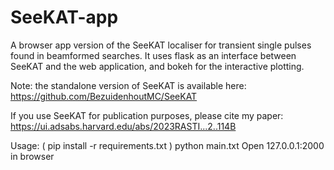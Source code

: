# SeeKAT-app
A browser app version of the SeeKAT localiser for transient single pulses found in beamformed searches. It uses flask as an interface between SeeKAT and the web application, and bokeh for the interactive plotting.

Note: the standalone version of SeeKAT is available here: https://github.com/BezuidenhoutMC/SeeKAT

If you use SeeKAT for publication purposes, please cite my paper: https://ui.adsabs.harvard.edu/abs/2023RASTI...2..114B

Usage:
( pip install -r requirements.txt )
python main.txt
Open 127.0.0.1:2000 in browser
